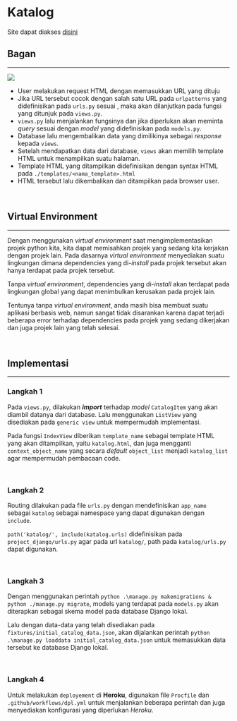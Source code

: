 # Katalog
Site dapat diakses [disini](https://vl-pbp-tugas2.herokuapp.com/katalog/)

## Bagan 
---
![](https://i.imgur.com/xOIqfhw.png)
- User melakukan request HTML dengan memasukkan URL yang dituju
- Jika URL tersebut cocok dengan salah satu URL pada `urlpatterns` yang didefinisikan pada `urls.py` sesuai , maka akan dilanjutkan pada fungsi yang ditunjuk pada `views.py`.
- `views.py` lalu menjalankan fungsinya dan jika diperlukan akan meminta *query* sesuai dengan *model* yang didefinisikan pada `models.py`.
- Database lalu mengembalikan data yang dimilikinya sebagai *response* kepada `views`.
- Setelah mendapatkan data dari database, `views` akan memilih template HTML untuk menampilkan suatu halaman.
- Template HTML yang ditampilkan didefinisikan dengan syntax HTML pada `./templates/<nama_template>.html`
- HTML tersebut lalu dikembalikan dan ditampilkan pada browser user.

<br>

## Virtual Environment
---
Dengan menggunakan *virtual environment* saat mengimplementasikan projek python kita, kita dapat memisahkan projek yang sedang kita kerjakan dengan projek lain. Pada dasarnya *virtual environment* menyediakan suatu lingkungan dimana dependencies yang di-*install* pada projek tersebut akan hanya terdapat pada projek tersebut.

Tanpa *virtual environment*, dependencies yang di-*install* akan terdapat pada lingkungan global yang dapat menimbulkan kerusakan pada projek lain.

Tentunya tanpa *virtual environment*, anda masih bisa membuat suatu aplikasi berbasis web, namun sangat tidak disarankan karena dapat terjadi beberapa error terhadap dependencies pada projek yang sedang dikerjakan dan juga projek lain yang telah selesai.

<br>

## Implementasi
---
### Langkah 1
 Pada `views.py`, dilakukan ***import*** terhadap *model* `CatalogItem` yang akan diambil datanya dari database. Lalu  menggunakan `ListView` yang disediakan pada `generic view` untuk mempermudah implementasi.

 Pada fungsi `IndexView` diberikan `template_name` sebagai template HTML yang akan ditampilkan, yaitu `katalog.html`, dan juga mengganti `context_object_name` yang secara *default* `object_list` menjadi `katalog_list` agar mempermudah pembacaan code.

<br>

### Langkah 2
 Routing dilakukan pada file `urls.py` dengan mendefinisikan `app_name` sebagai `katalog` sebagai namespace yang dapat digunakan dengan `include`.

 `path('katalog/', include(katalog.urls)` didefinisikan pada `project_django/urls.py` agar pada url `katalog/`, path pada `katalog/urls.py` dapat digunakan.

<br>

### Langkah 3
 Dengan menggunakan perintah `python .\manage.py makemigrations & python ./manage.py migrate`, models yang terdapat pada `models.py` akan diterapkan sebagai skema model pada database Django lokal.

 Lalu dengan data-data yang telah disediakan pada `fixtures/initial_catalog_data.json`, akan dijalankan perintah `python .\manage.py loaddata initial_catalog_data.json` untuk memasukkan data tersebut ke database Django lokal.

<br>

### Langkah 4
Untuk melakukan `deployement` di **Heroku**, digunakan file `Procfile` dan `.github/workflows/dpl.yml` untuk menjalankan beberapa perintah dan juga menyediakan konfigurasi yang diperlukan *Heroku*.

